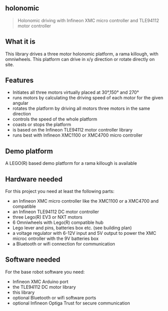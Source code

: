 ## holonomic

> Holonomic driving with Infineon XMC micro controller and TLE94112 motor controller


## What it is

This library drives a three motor holonomic platform, a rama killough, with omniwheels.
This platform can drive in x/y direction or rotate directly on site.

## Features

- Initiates all three motors virtually placed at 30°,150° and 270° 
- runs motors by calculating the driving speed of each motor for the given angular
- rotates the platform by driving all motors three motors in the same direction
- controls the speed of the whole platform
- coasts or stops the platform
- is based on the Infineon TLE94112 motor controller library
- runs best with Infineon XMC1100 or XMC4700 micro controller

## Demo platform

A LEGO(R) based demo platform for a rama killough is available

## Hardware needed

For this project you need at least the following parts:

- an Infineon XMC micro controller like the XMC1100 or a XMC4700 and compatible
- an Infineon TLE94112 DC motor controller
- three Lego(R) EV3 or NXT motors
- 6 Omniwheels with Lego(R) compatible hub
- Lego lever and pins, batteries box etc. (see building plan)
- a voltage regulator with 6-12V input and 5V output to power the XMC microc ontroller with the 9V batteries box
- a Bluetooth or wifi connection for communication

## Software needed

For the base robot software you need:

- Infineon XMC Arduino port
- the TLE94112 DC motor library
- this library
- optional Bluetooth or wifi software ports
- optional Infineon Optiga Trust for secure communication
